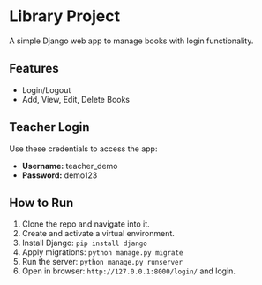 # Library Project

A simple Django web app to manage books with login functionality.

## Features
- Login/Logout
- Add, View, Edit, Delete Books

## Teacher Login
Use these credentials to access the app:

- **Username:** teacher_demo  
- **Password:** demo123  

## How to Run
1. Clone the repo and navigate into it.
2. Create and activate a virtual environment.
3. Install Django: `pip install django`
4. Apply migrations: `python manage.py migrate`
5. Run the server: `python manage.py runserver`
6. Open in browser: `http://127.0.0.1:8000/login/` and login.
